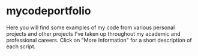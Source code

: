 # mycodeportfolio
Here you will find some examples of my code from various personal projects and other projects I've taken up throughout my academic and professional careers. Click on "More Information" for a short description of each script.
